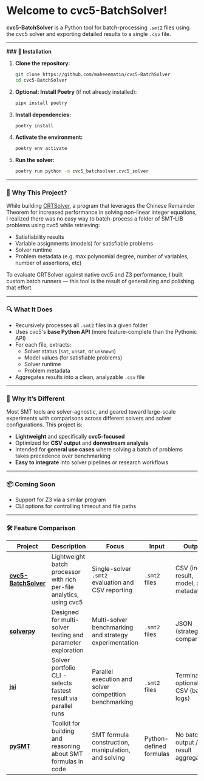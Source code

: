 # Welcome to cvc5-BatchSolver!

**cvc5-BatchSolver** is a Python tool for batch-processing `.smt2` files using the cvc5 solver and exporting detailed results to a single `.csv` file.

---

**### 🧰 Installation**

1. **Clone the repository:**
   ```bash
   git clone https://github.com/maheenmatin/cvc5-BatchSolver
   cd cvc5-BatchSolver
   ```

2. **Optional: Install Poetry** (if not already installed):
   ```bash
   pipx install poetry
   ```

3. **Install dependencies:**
   ```bash
   poetry install
   ```

4. **Activate the environment:**
   ```bash
   poetry env activate
   ```

5. **Run the solver:**
   ```bash
   poetry run python -m cvc5_batchsolver.cvc5_solver
   ```

---

### 🚀 Why This Project?

While building [CRTSolver](https://github.com/maheenmatin/CRTSolver), a program that leverages the Chinese Remainder Theorem for increased performance in solving non-linear integer equations, I realized there was no easy way to batch-process a folder of SMT-LIB problems using cvc5 while retrieving:

- Satisfiability results
- Variable assignments (models) for satisfiable problems
- Solver runtime
- Problem metadata (e.g. max polynomial degree, number of variables, number of assertions, etc)

To evaluate CRTSolver against native cvc5 and Z3 performance, I built custom batch runners — this tool is the result of generalizing and polishing that effort.

---

### 🔍 What It Does

- Recursively processes all `.smt2` files in a given folder
- Uses cvc5's **base Python API** (more feature-complete than the Pythonic API)
- For each file, extracts:
  - Solver status (`sat`, `unsat`, or `unknown`)
  - Model values (for satisfiable problems)
  - Solver runtime
  - Problem metadata
- Aggregates results into a clean, analyzable `.csv` file

---

### 🧠 Why It’s Different

Most SMT tools are solver-agnostic, and geared toward large-scale experiments with comparisons across different solvers and solver configurations. This project is:
- **Lightweight** and specifically **cvc5-focused**
- Optimized for **CSV output** and **donwstream analysis**
- Intended for **general use cases** where solving a batch of problems takes precedence over benchmarking
- **Easy to integrate** into solver pipelines or research workflows

---

### 📦 Coming Soon
- Support for Z3 via a similar program
- CLI options for controlling timeout and file paths

---

### 🛠️ Feature Comparison

| Project | Description | Focus | Input | Output |
|---------|-------------|-------|--------|--------|
| **[cvc5-BatchSolver](https://github.com/maheenmatin/cvc5-BatchSolver)** | Lightweight batch processor with rich per-file analytics, using cvc5 | Single-solver `.smt2` evaluation and CSV reporting | `.smt2` files | CSV (incl. result, model, and metadata) |
| **[solverpy](https://github.com/cbboyan/solverpy)** | Designed for multi-solver testing and parameter exploration | Multi-solver benchmarking and strategy experimentation | `.smt2` files | JSON (strategy comparison) |
| **[jsi](https://github.com/a16z/jsi)** | Solver portfolio CLI - selects fastest result via parallel runs | Parallel execution and solver competition benchmarking | `.smt2` files | Terminal + optional CSV (basic logs) |
| **[pySMT](https://github.com/pysmt/pysmt)** | Toolkit for building and reasoning about SMT formulas in code | SMT formula construction, manipulation, and solving | Python-defined formulas | No batch output / result aggregation |
